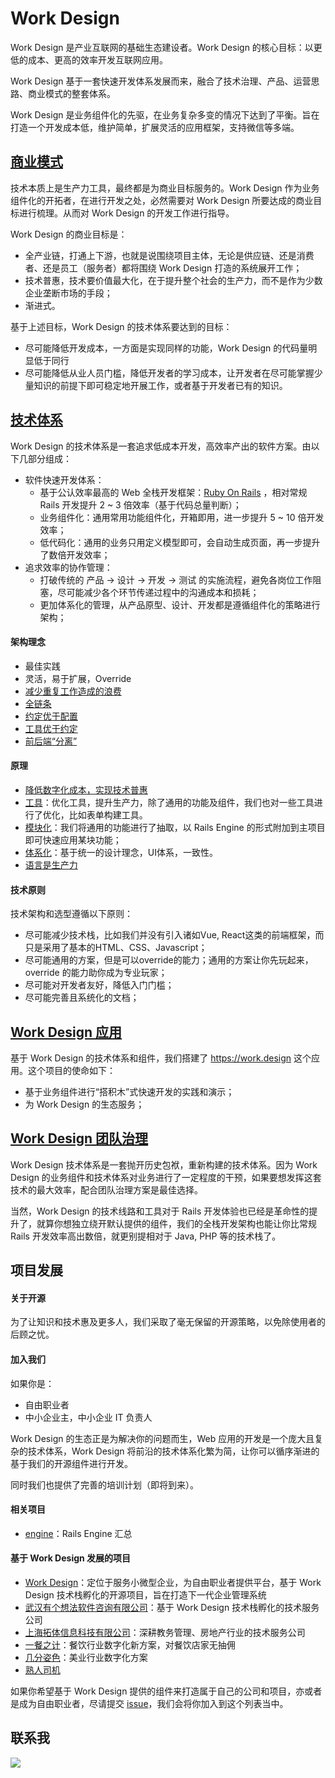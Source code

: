 # Work Design

Work Design 是产业互联网的基础生态建设者。Work Design 的核心目标：以更低的成本、更高的效率开发互联网应用。

Work Design 基于一套快速开发体系发展而来，融合了技术治理、产品、运营思路、商业模式的整套体系。

Work Design 是业务组件化的先驱，在业务复杂多变的情况下达到了平衡。旨在打造一个开发成本低，维护简单，扩展灵活的应用框架，支持微信等多端。


## [商业模式][1]

技术本质上是生产力工具，最终都是为商业目标服务的。Work Design 作为业务组件化的开拓者，在进行开发之处，必然需要对 Work Design 所要达成的商业目标进行梳理。从而对 Work Design 的开发工作进行指导。

Work Design 的商业目标是：
* 全产业链，打通上下游，也就是说围绕项目主体，无论是供应链、还是消费者、还是员工（服务者）都将围绕 Work Design 打造的系统展开工作；
* 技术普惠，技术要价值最大化，在于提升整个社会的生产力，而不是作为少数企业垄断市场的手段；
* 渐进式。

基于上述目标，Work Design 的技术体系要达到的目标：
* 尽可能降低开发成本，一方面是实现同样的功能，Work Design 的代码量明显低于同行
* 尽可能降低从业人员门槛，降低开发者的学习成本，让开发者在尽可能掌握少量知识的前提下即可稳定地开展工作，或者基于开发者已有的知识。


## [技术体系][2]

Work Design 的技术体系是一套追求低成本开发，高效率产出的软件方案。由以下几部分组成：

* 软件快速开发体系：
  * 基于公认效率最高的 Web 全栈开发框架：[Ruby On Rails][3] ，相对常规 Rails 开发提升 2 \~ 3 倍效率（基于代码总量判断）；
  * 业务组件化：通用常用功能组件化，开箱即用，进一步提升 5 \~ 10 倍开发效率；
  * 低代码化：通用的业务只用定义模型即可，会自动生成页面，再一步提升了数倍开发效率；
* 追求效率的协作管理：
  * 打破传统的 产品 -\> 设计 -\> 开发 -\> 测试 的实施流程，避免各岗位工作阻塞，尽可能减少各个环节传递过程中的沟通成本和损耗；
  * 更加体系化的管理，从产品原型、设计、开发都是遵循组件化的策略进行架构；

#### 架构理念

* 最佳实践
* 灵活，易于扩展，Override
* [减少重复工作造成的浪费]()
* [全链条]()
* [约定优于配置][6]
* [工具优于约定][7]
* [前后端“分离”][8]

#### 原理

* [降低数字化成本，实现技术普惠][9]
* [工具][10]：优化工具，提升生产力，除了通用的功能及组件，我们也对一些工具进行了优化，比如表单构建工具。
* [模块化][11]：我们将通用的功能进行了抽取，以 Rails Engine 的形式附加到主项目即可快速应用某块功能；
* [体系化]()：基于统一的设计理念，UI体系，一致性。
* [语言是生产力][13]

#### 技术原则

技术架构和选型遵循以下原则：

* 尽可能减少技术栈，比如我们并没有引入诸如Vue, React这类的前端框架，而只是采用了基本的HTML、CSS、Javascript；
* 尽可能通用的方案，但是可以override的能力；通用的方案让你先玩起来，override 的能力助你成为专业玩家；
* 尽可能对开发者友好，降低入门门槛；
* 尽可能完善且系统化的文档；

## [Work Design 应用][14]

基于 Work Design 的技术体系和组件，我们搭建了 https://work.design 这个应用。这个项目的使命如下：

* 基于业务组件进行“搭积木”式快速开发的实践和演示；
* 为 Work Design 的生态服务；

## [Work Design 团队治理][15]

Work Design 技术体系是一套抛开历史包袱，重新构建的技术体系。因为 Work Design 的业务组件和技术体系对业务进行了一定程度的干预，如果要想发挥这套技术的最大效率，配合团队治理方案是最佳选择。

当然，Work Design 的技术线路和工具对于 Rails 开发体验也已经是革命性的提升了，就算你想独立绕开默认提供的组件，我们的全栈开发架构也能让你比常规 Rails 开发效率高出数倍，就更别提相对于 Java, PHP 等的技术栈了。

## 项目发展

#### 关于开源

为了让知识和技术惠及更多人，我们采取了毫无保留的开源策略，以免除使用者的后顾之忧。

#### 加入我们

如果你是：

* 自由职业者
* 中小企业主，中小企业 IT 负责人

Work Design 的生态正是为解决你的问题而生，Web 应用的开发是一个庞大且复杂的技术体系，Work Design 将前沿的技术体系化繁为简，让你可以循序渐进的基于我们的开源组件进行开发。

同时我们也提供了完善的培训计划（即将到来）。

#### 相关项目

* [engine][16]：Rails Engine 汇总

#### 基于 Work Design 发展的项目

* [Work Design][17]：定位于服务小微型企业，为自由职业者提供平台，基于 Work Design 技术栈孵化的开源项目，旨在打造下一代企业管理系统
* [武汉有个想法软件咨询有限公司][18]：基于 Work Design 技术栈孵化的技术服务公司
* [上海拓体信息科技有限公司][19]：深耕教务管理、房地产行业的技术服务公司
* [一餐之计][20]：餐饮行业数字化新方案，对餐饮店家无抽佣
* [几分姿色][21]：美业行业数字化方案
* [熟人司机][22]

如果你希望基于 Work Design 提供的组件来打造属于自己的公司和项目，亦或者是成为自由职业者，尽请提交 [issue][23]，我们会将你加入到这个列表当中。

## 联系我

![][image-1]

[1]:	商业模式
[2]:	技术体系
[3]:	https://github.com/rails/rails
[6]:	技术体系/default.md
[7]:	技术体系/tools.md
[8]:	技术体系/full_stack.md
[9]:	技术体系/why_build_self.md
[10]:	技术体系/tools.md
[11]:	技术体系/modular.md
[13]:	技术体系/function-vs-object.md
[14]:	商业模式
[15]:	管理手册
[16]:	https://github.com/work-design/engine
[17]:	https://github.com/work-design/work.design
[18]:	https://github.com/yougexiangfa
[19]:	http://www.tallty.com/
[20]:	https://meal.design/
[21]:	https://jifenzise.com
[22]:	https://shurensiji.com
[23]:	https://github.com/work-design/home/issues

[image-1]:	assets/wechat.jpg